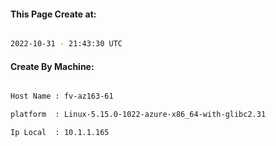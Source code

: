 
   
#### This Page Create at:

```bash

2022-10-31 - 21:43:30 UTC

```

#### Create By Machine:

```bash

Host Name : fv-az163-61

platform  : Linux-5.15.0-1022-azure-x86_64-with-glibc2.31

Ip Local  : 10.1.1.165

```

